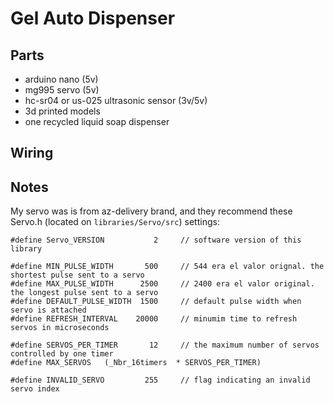 # Gel Auto Dispenser

## Parts
- arduino nano (5v)
- mg995 servo (5v)
- hc-sr04 or us-025 ultrasonic sensor (3v/5v)
- 3d printed models
- one recycled liquid soap dispenser 

## Wiring

## Notes
My servo was is from az-delivery brand, and they recommend these Servo.h (located on `libraries/Servo/src`) settings:

```
#define Servo_VERSION           2     // software version of this library

#define MIN_PULSE_WIDTH       500     // 544 era el valor orignal. the shortest pulse sent to a servo  
#define MAX_PULSE_WIDTH      2500     // 2400 era el valor original. the longest pulse sent to a servo 
#define DEFAULT_PULSE_WIDTH  1500     // default pulse width when servo is attached
#define REFRESH_INTERVAL    20000     // minumim time to refresh servos in microseconds 

#define SERVOS_PER_TIMER       12     // the maximum number of servos controlled by one timer 
#define MAX_SERVOS   (_Nbr_16timers  * SERVOS_PER_TIMER)

#define INVALID_SERVO         255     // flag indicating an invalid servo index
```
